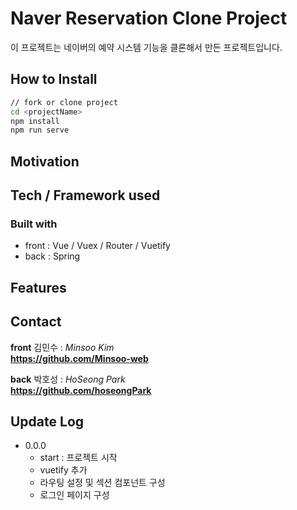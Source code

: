 # Naver Reservation Clone Project

이 프로젝트는 네이버의 예약 시스템 기능을 클론해서 만든 프로젝트입니다.

## How to Install

```bash
// fork or clone project
cd <projectName>
npm install
npm run serve
```

## Motivation

## Tech / Framework used

### **Built with**

- front : Vue / Vuex / Router / Vuetify
- back : Spring

## Features

## Contact

**front** 김민수 : _Minsoo Kim_  
**https://github.com/Minsoo-web**

**back** 박호성 : _HoSeong Park_  
**https://github.com/hoseongPark**

## Update Log

- 0.0.0
  - start : 프로젝트 시작
  - vuetify 추가
  - 라우팅 설정 및 섹션 컴포넌트 구성 
  - 로그인 페이지 구성